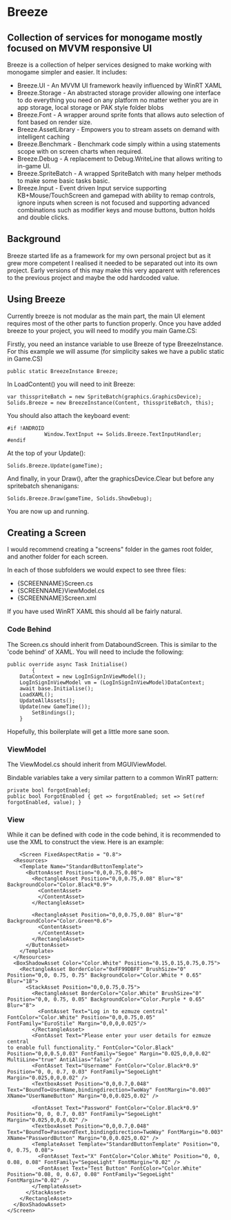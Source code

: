 
# Breeze
## Collection of services for monogame mostly focused on MVVM responsive UI
Breeze is a collection of helper services designed to make working with monogame simpler and easier. It includes:

* Breeze.UI - An MVVM UI framework heavily influenced by WinRT XAML
* Breeze.Storage - An abstracted storage provider allowing one interface to do everything you need on any platform no matter wether you are in app storage, local storage or PAK style folder blobs
* Breeze.Font - A wrapper around sprite fonts that allows auto selection of font based on render size.
* Breeze.AssetLibrary - Empowers you to stream assets on demand with intelligent caching
* Breeze.Benchmark - Benchmark code simply within a using statements scope with on screen charts when required.
* Breeze.Debug - A replacement to Debug.WriteLine that allows writing to in-game UI.
* Breeze.SpriteBatch - A wrapped SpriteBatch with many helper methods to make some basic tasks basic.
* Breeze.Input - Event driven Input service supporting KB+Mouse/TouchScreen and gamepad with ability to remap controls, ignore inputs when screen is not focused and supporting advanced combinations such as modifier keys and mouse buttons, button holds and double clicks.

## Background
Breeze started life as a framework for my own personal project but as it grew more competent I realised it needed to be separated out into its own project. Early versions of this may make this very apparent with references to the previous project and maybe the odd hardcoded value.

## Using Breeze
Currently breeze is not modular as the main part, the main UI element requires most of the other parts to function properly.
Once you have added breeze to your project, you will need to modify you main Game.CS:

Firstly, you need an instance variable to use Breeze of type BreezeInstance. For this example we will assume (for simplicity sakes we have a public static in Game.CS)

    public static BreezeInstance Breeze;

In LoadContent() you will need to init Breeze:

    var thisspriteBatch = new SpriteBatch(graphics.GraphicsDevice);
    Solids.Breeze = new BreezeInstance(Content, thisspriteBatch, this);

You should also attach the keyboard event:
    
    #if !ANDROID
                Window.TextInput += Solids.Breeze.TextInputHandler;
    #endif

At the top of your Update():

    Solids.Breeze.Update(gameTime);

And finally, in your Draw(), after the graphicsDevice.Clear but before any spritebatch shenanigans:

    Solids.Breeze.Draw(gameTime, Solids.ShowDebug);

  You are now up and running.

## Creating a Screen

I would recommend creating a "screens" folder in the games root folder, and another folder for each screen.

In each of those subfolders we would expect to see three files:
*	{SCREENNAME}Screen.cs
*	{SCREENNAME}ViewModel.cs
*	{SCREENNAME}Screen.xml

If you have used WinRT XAML this should all be fairly natural.

### Code Behind
The Screen.cs should inherit from DataboundScreen. This is similar to the 'code behind' of XAML. You will need to include the following:

  

    public override async Task Initialise()
            {
		DataContext = new LogInSignInViewModel();
		LogInSignInViewModel vm = (LogInSignInViewModel)DataContext;
		await base.Initialise();
		LoadXAML();
		UpdateAllAssets();
		Update(new GameTime());
    		SetBindings();
	    }

Hopefully, this boilerplate will get a little more sane soon.

### ViewModel

The ViewModel.cs should inherit from MGUIViewModel.

Bindable variables take a very similar pattern to a common WinRT pattern:


    private bool forgotEnabled;
    public bool ForgotEnabled { get => forgotEnabled; set => Set(ref forgotEnabled, value); }


### View

While it can be defined with code in the code behind, it is recommended to use the XML to construct the view. Here is an example:

        <Screen FixedAspectRatio = "0.8">
      <Resources>
        <Template Name="StandardButtonTemplate">
          <ButtonAsset Position="0,0,0.75,0.08">
            <RectangleAsset Position="0,0,0.75,0.08" Blur="8" BackgroundColor="Color.Black*0.9">
              <ContentAsset>
              </ContentAsset>
            </RectangleAsset>
    
            <RectangleAsset Position="0,0,0.75,0.08" Blur="8" BackgroundColor="Color.Green*0.6">
              <ContentAsset>
              </ContentAsset>
            </RectangleAsset>
          </ButtonAsset>
        </Template>
      </Resources>
      <BoxShadowAsset Color="Color.White" Position="0.15,0.15,0.75,0.75">
        <RectangleAsset BorderColor="0xFF99DBFF" BrushSize="0" Position="0,0, 0.75, 0.75" BackgroundColor="Color.White * 0.65" Blur="18">
          <StackAsset Position="0,0,0.75,0.75">
            <RectangleAsset BorderColor="Color.White" BrushSize="0" Position="0,0, 0.75, 0.05" BackgroundColor="Color.Purple * 0.65" Blur="8">
              <FontAsset Text="Log in to ezmuze central" FontColor="Color.White" Position="0,0,0.75,0.05" FontFamily="EuroStile" Margin="0,0,0,0.025"/>
            </RectangleAsset>
            <FontAsset Text="Please enter your user details for ezmuze central
    to enable full functionality." FontColor="Color.Black" Position="0,0,0.5,0.03" FontFamily="Segoe" Margin="0.025,0,0,0.02" MultiLine="true" AntiAlias="false" />
            <FontAsset Text="Username" FontColor="Color.Black*0.9" Position="0, 0, 0.7, 0.03" FontFamily="SegoeLight" Margin="0.025,0,0,0.02" />
            <TextboxAsset Position="0,0,0.7,0.048" Text="BoundTo=UserName,bindingdirection=TwoWay" FontMargin="0.003" XName="UserNameButton" Margin="0,0,0.025,0.02" />
    
            <FontAsset Text="Password" FontColor="Color.Black*0.9" Position="0, 0, 0.7, 0.03" FontFamily="SegoeLight" Margin="0.025,0,0,0.02" />
            <TextboxAsset Position="0,0,0.7,0.048" Text="BoundTo=PasswordText,bindingdirection=TwoWay" FontMargin="0.003" XName="PasswordButton" Margin="0,0,0.025,0.02" />
            <TemplateAsset Template="StandardButtonTemplate" Position="0, 0, 0.75, 0.08">
              <FontAsset Text="X" FontColor="Color.White" Position="0, 0, 0.08, 0.08" FontFamily="SegoeLight" FontMargin="0.02" />
              <FontAsset Text="Test Button" FontColor="Color.White" Position="0.08, 0, 0.67, 0.08" FontFamily="SegoeLight" FontMargin="0.02" />
            </TemplateAsset>
          </StackAsset>
        </RectangleAsset>
      </BoxShadowAsset>
    </Screen>




